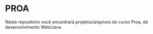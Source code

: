 # PROA
Neste repositório você encontrará projetos/arquivos do curso Proa, de desenvolvimento Web/Java.
